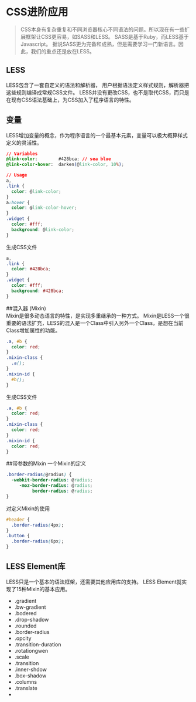 # CSS进阶应用

> CSS本身有复杂重复和不同浏览器核心不同语法的问题。所以现在有一些扩展框架让CSS更容易，如SASS和LESS。 SASS是基于Ruby，而LESS基于Javascript。 据说SASS更为完备和成熟，但是需要学习一门新语言。因此，我们的重点还是放在LESS。

## LESS
LESS包含了一套自定义的语法和解析器， 用户根据语法定义样式规则，解析器把这些规则编译成常规CSS文件。 LESS并没有更改CSS，也不是取代CSS，而只是在现有CSS语法基础上，为CSS加入了程序语言的特性。

## 变量
LESS增加变量的概念，作为程序语言的一个最基本元素，变量可以极大概算样式定义的灵活性。
```css
// Variables
@link-color:        #428bca; // sea blue
@link-color-hover:  darken(@link-color, 10%);

// Usage
a,
.link {
  color: @link-color;
}
a:hover {
  color: @link-color-hover;
}
.widget {
  color: #fff;
  background: @link-color;
}
```
生成CSS文件
```css
a,
.link {
  color: #428bca;
}
.widget {
  color: #fff;
  background: #428bca;
}
```

##混入器 (Mixin)  
Mixin是很多动态语言的特性，是实现多重继承的一种方式。
Mixin是LESS一个很重要的语法扩充，LESS的混入是一个Class中引入另外一个Class，是想在当前Class增加属性的功能。
```css
.a, #b {
  color: red;
}
.mixin-class {
  .a();
}
.mixin-id {
  #b();
}
```
生成CSS文件
```css
.a, #b {
  color: red;
}
.mixin-class {
  color: red;
}
.mixin-id {
  color: red;
}
```

##带参数的Mixin
一个Mixin的定义
```css
.border-radius(@radius) {
  -webkit-border-radius: @radius;
     -moz-border-radius: @radius;
          border-radius: @radius;
}
```
对定义Mixin的使用
```css
#header {
  .border-radius(4px);
}
.button {
  .border-radius(6px);
}
```
 
## LESS Element库
LESS只是一个基本的语法框架，还需要其他应用库的支持。 LESS Element就实现了15种Mixin的基本应用。

- .gradient
- .bw-gradient
- .bodered
- .drop-shadow
- .rounded
- .border-radius
- .opcity
- .transition-duration 
- .rotationgwen
- .scale
- .transition
- .inner-shdow
- .box-shadow
- .columns
- .translate
-  